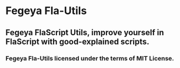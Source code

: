 # Fegeya Fla-Utils
## Fegeya FlaScript Utils, improve yourself in FlaScript with good-explained scripts. 

### Fegeya Fla-Utils licensed under the terms of MIT License. 
